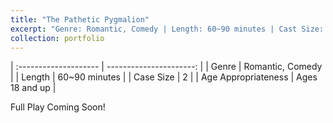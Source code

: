 ```yaml
---
title: "The Pathetic Pygmalion"
excerpt: "Genre: Romantic, Comedy | Length: 60~90 minutes | Cast Size: 2 | Age Appropriateness: Ages 18 and up"
collection: portfolio
---
```


| :-------------------- | ----------------------: |
| Genre                 | Romantic, Comedy        |
| Length                | 60~90 minutes           |
| Case Size             | 2                       |
| Age Appropriateness   | Ages 18 and up          |

Full Play Coming Soon!